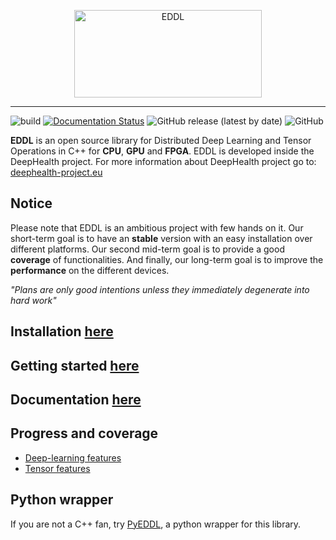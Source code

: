 <p style="text-align: center;">
  <img src="https://raw.githubusercontent.com/salvacarrion/salvacarrion.github.io/master/assets/hot-linking/logo-eddl.png" alt="EDDL" height="140" width="300">
</p>

-----------------
![build](https://github.com/deephealthproject/eddl/workflows/build/badge.svg)
[![Documentation Status](https://readthedocs.org/projects/ansicolortags/badge/?version=latest)](https://deephealthproject.github.io/eddl/)
![GitHub release (latest by date)](https://img.shields.io/github/v/release/deephealthproject/eddl)
![GitHub](https://img.shields.io/github/license/deephealthproject/eddl)



**EDDL** is an open source library for Distributed Deep Learning and Tensor Operations in C++ for **CPU**, **GPU** and **FPGA**. EDDL is developed inside the DeepHealth project. For more information about DeepHealth project go to: [deephealth-project.eu](https://deephealth-project.eu/)

## Notice

Please note that EDDL is an ambitious project with few hands on it. Our short-term goal is to have an **stable** version with an easy installation over different platforms. Our second mid-term goal is to provide a good **coverage** of functionalities. And finally, our long-term goal is to improve the **performance** on the different devices.

 *"Plans are only good intentions unless they immediately degenerate into hard work"*

## Installation [here](https://deephealthproject.github.io/eddl/installation/installation.html)

## Getting started [here](https://deephealthproject.github.io/eddl/usage/getting_started.html)

## Documentation [here](https://deephealthproject.github.io/eddl/)

## Progress and coverage
- [Deep-learning features](https://github.com/deephealthproject/eddl/blob/master/eddl_progress.md)
- [Tensor features](https://github.com/deephealthproject/eddl/blob/master/eddl_progress_tensor.md)

## Python wrapper

If you are not a C++ fan, try [PyEDDL](https://github.com/deephealthproject/pyeddl), a python wrapper for this library.

